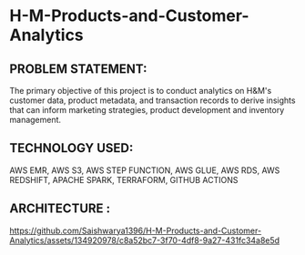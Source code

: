 # H-M-Products-and-Customer-Analytics

## PROBLEM STATEMENT:
The primary objective of this project is to conduct analytics on H&M's customer data, product metadata, and transaction records to derive insights that can inform marketing strategies, product development and inventory management.

## TECHNOLOGY USED:
AWS EMR, AWS S3, AWS STEP FUNCTION, AWS GLUE, AWS RDS, AWS REDSHIFT, APACHE SPARK, TERRAFORM, GITHUB ACTIONS 

## ARCHITECTURE :

https://github.com/Saishwarya1396/H-M-Products-and-Customer-Analytics/assets/134920978/c8a52bc7-3f70-4df8-9a27-431fc34a8e5d

